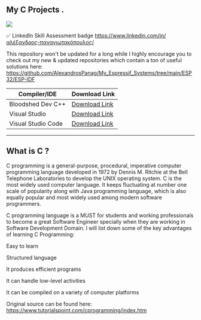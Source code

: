 My C Projects .
----------------

<img src="https://img.shields.io/bower/l/mi">

✅ LinkedIn Skill Assessment badge
https://www.linkedin.com/in/αλέξανδρος-παναγιωτακόπουλος/

This repository won't be updated for a long while I highly encourage you to check out my new & updated repositories which contain a ton of useful solutions here:
https://github.com/AlexandrosPanag/My_Espressif_Systems/tree/main/ESP32/ESP-IDF

| Compiler/IDE | Download Link |
| --------------- | ---------------- |
| Bloodshed Dev C++ | [Download Link](https://bloodshed.net) |
| Visual Studio | [Download Link](https://code.visualstudio.com) |
| Visual Studio Code | [Download Link](https://visualstudio.microsoft.com/downloads/) |


---------------
What is C ?
---------------

C programming is a general-purpose, procedural, imperative computer programming language developed in 1972 by Dennis M. Ritchie at the Bell Telephone Laboratories to develop the UNIX operating system. C is the most widely used computer language. It keeps fluctuating at number one scale of popularity along with Java programming language, which is also equally popular and most widely used among modern software programmers.


C programming language is a MUST for students and working professionals to become a great Software Engineer specially when they are working in Software Development Domain. I will list down some of the key advantages of learning C Programming:

Easy to learn

Structured language

It produces efficient programs

It can handle low-level activities

It can be compiled on a variety of computer platforms

Original source can be found here: https://www.tutorialspoint.com/cprogramming/index.htm


